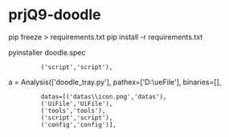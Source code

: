 # prjQ9-doodle
pip freeze > requirements.txt
pip install -r requirements.txt

pyinstaller doodle.spec

             ('script','script'),
a = Analysis(['doodle_tray.py'],
             pathex=['D:\\ueFile'],
             binaries=[],

             datas=[('datas\\icon.png','datas'),
             ('UiFile','UiFile'),
             ('tools','tools'),
             ('script','script'),
             ('config','config')],